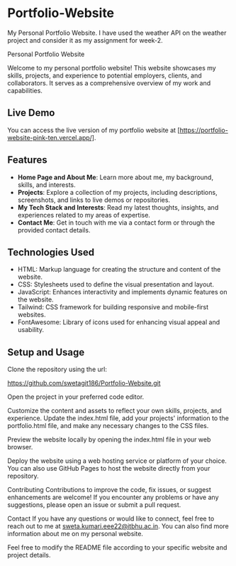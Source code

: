 # Portfolio-Website
My Personal Portfolio Website.
I have used the weather API on the weather project and consider it as my assignment for week-2.

Personal Portfolio Website

Welcome to my personal portfolio website! This website showcases my skills, projects, and experience to potential employers, clients, and collaborators. It serves as a comprehensive overview of my work and capabilities.

## Live Demo

You can access the live version of my portfolio website at [https://portfolio-website-pink-ten.vercel.app/].

## Features

- **Home Page and About Me**: Learn more about me, my background, skills, and interests.
- **Projects**: Explore a collection of my projects, including descriptions, screenshots, and links to live demos or repositories.
- **My Tech Stack and Interests**: Read my latest thoughts, insights, and experiences related to my areas of expertise.
- **Contact Me**: Get in touch with me via a contact form or through the provided contact details.

## Technologies Used

- HTML: Markup language for creating the structure and content of the website.
- CSS: Stylesheets used to define the visual presentation and layout.
- JavaScript: Enhances interactivity and implements dynamic features on the website.
- Tailwind: CSS framework for building responsive and mobile-first websites.
- FontAwesome: Library of icons used for enhancing visual appeal and usability.

## Setup and Usage

Clone the repository using the url:


https://github.com/swetagit186/Portfolio-Website.git

Open the project in your preferred code editor.

Customize the content and assets to reflect your own skills, projects, and experience. Update the index.html file, add your projects' information to the portfolio.html file, and make any necessary changes to the CSS files.

Preview the website locally by opening the index.html file in your web browser.

Deploy the website using a web hosting service or platform of your choice. You can also use GitHub Pages to host the website directly from your repository.

Contributing
Contributions to improve the code, fix issues, or suggest enhancements are welcome! If you encounter any problems or have any suggestions, please open an issue or submit a pull request.

Contact
If you have any questions or would like to connect, feel free to reach out to me at sweta.kumari.eee22@itbhu.ac.in. You can also find more information about me on my personal website.


Feel free to modify the README file according to your specific website and project details.

